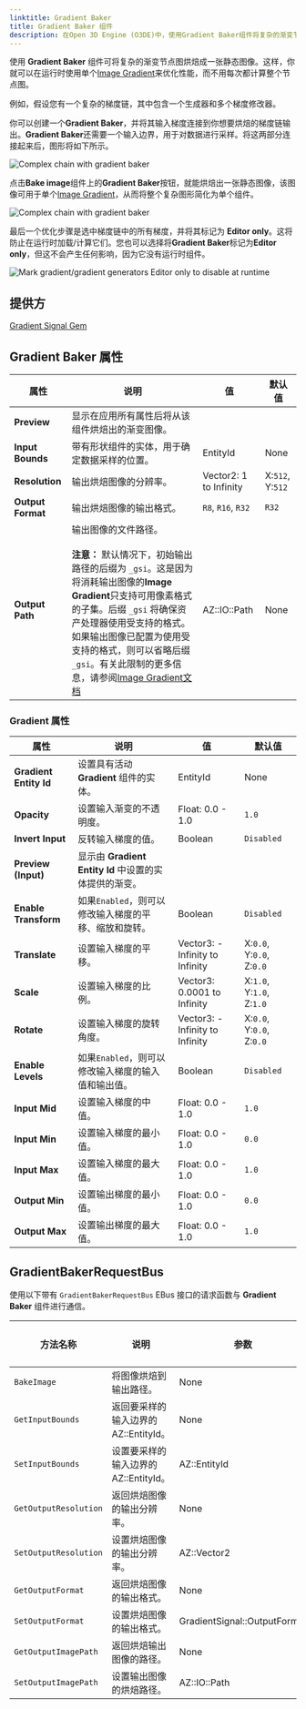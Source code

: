 ```yaml
---
linktitle: Gradient Baker
title: Gradient Baker 组件
description: 在Open 3D Engine (O3DE)中，使用Gradient Baker组件将复杂的渐变节点图烘焙成单个静态图像。
---
```


使用 **Gradient Baker** 组件可将复杂的渐变节点图烘焙成一张静态图像。这样，你就可以在运行时使用单个[Image Gradient](/docs/user-guide/components/reference/gradients/image-gradient/)来优化性能，而不用每次都计算整个节点图。

例如，假设您有一个复杂的梯度链，其中包含一个生成器和多个梯度修改器。

你可以创建一个**Gradient Baker**，并将其输入梯度连接到你想要烘焙的梯度链输出。**Gradient Baker**还需要一个输入边界，用于对数据进行采样。将这两部分连接起来后，图形将如下所示。

![Complex chain with gradient baker](/images/user-guide/components/reference/gradients/gradient-baker-chain-with-baker.png)

点击**Bake image**组件上的**Gradient Baker**按钮，就能烘焙出一张静态图像，该图像可用于单个[Image Gradient](/docs/user-guide/components/reference/gradients/image-gradient/)，从而将整个复杂图形简化为单个组件。

![Complex chain with gradient baker](/images/user-guide/components/reference/gradients/gradient-baker-single-image-gradient.png)

最后一个优化步骤是选中梯度链中的所有梯度，并将其标记为 **Editor only**。这将防止在运行时加载/计算它们。您也可以选择将**Gradient Baker**标记为**Editor only**，但这不会产生任何影响，因为它没有运行时组件。

![Mark gradient/gradient generators Editor only to disable at runtime](/images/user-guide/components/reference/gradients/gradient-baker-editor-only.png)

## 提供方

[Gradient Signal Gem](/docs/user-guide/gems/reference/utility/gradient-signal)

## Gradient Baker 属性

| 属性 | 说明 | 值 | 默认值 |
|-|-|-|-|
| **Preview** | 显示在应用所有属性后将从该组件烘焙出的渐变图像。 | | |
| **Input Bounds** | 带有形状组件的实体，用于确定数据采样的位置。 | EntityId | None |
| **Resolution** | 输出烘焙图像的分辨率。| Vector2: 1 to Infinity | X:`512`, Y:`512` |
| **Output Format** | 输出烘焙图像的输出格式。 | `R8`, `R16`, `R32` | `R32` |
| **Output Path** | 输出图像的文件路径。<br><br>**注意：** 默认情况下，初始输出路径的后缀为 `_gsi`。这是因为将消耗输出图像的**Image Gradient**只支持可用像素格式的子集。后缀 `_gsi` 将确保资产处理器使用受支持的格式。如果输出图像已配置为使用受支持的格式，则可以省略后缀 `_gsi`。有关此限制的更多信息，请参阅[Image Gradient文档](/docs/user-guide/components/reference/gradients/image-gradient/#image-gradient-properties) | AZ::IO::Path | None |

### Gradient 属性

| 属性 | 说明 | 值 | 默认值 |
|-|-|-|-|
| **Gradient Entity Id** | 设置具有活动 **Gradient** 组件的实体。| EntityId | None |
| **Opacity** | 设置输入渐变的不透明度。 | Float: 0.0 - 1.0 | `1.0` |
| **Invert Input** | 反转输入梯度的值。 | Boolean | `Disabled` |
| **Preview (Input)** | 显示由 **Gradient Entity Id** 中设置的实体提供的渐变。 |  |  |
| **Enable Transform** | 如果`Enabled`，则可以修改输入梯度的平移、缩放和旋转。 | Boolean | `Disabled` |
| **Translate** | 设置输入梯度的平移。 | Vector3: -Infinity to Infinity | X:`0.0`, Y:`0.0`, Z:`0.0` |
| **Scale** | 设置输入梯度的比例。 | Vector3: 0.0001 to Infinity | X:`1.0`, Y:`1.0`, Z:`1.0` |
| **Rotate** | 设置输入梯度的旋转角度。 | Vector3: -Infinity to Infinity | X:`0.0`, Y:`0.0`, Z:`0.0` |
| **Enable Levels** | 如果`Enabled`，则可以修改输入梯度的输入值和输出值。 | Boolean | `Disabled` |
| **Input Mid** | 设置输入梯度的中值。| Float: 0.0 - 1.0 | `1.0` |
| **Input Min** | 设置输入梯度的最小值。 | Float: 0.0 - 1.0 | `0.0` |
| **Input Max** | 设置输入梯度的最大值。 | Float: 0.0 - 1.0 | `1.0` |
| **Output Min** | 设置输出梯度的最小值。 | Float: 0.0 - 1.0 | `0.0` |
| **Output Max** | 设置输出梯度的最大值。 | Float: 0.0 - 1.0 | `1.0` |

## GradientBakerRequestBus

使用以下带有 `GradientBakerRequestBus` EBus 接口的请求函数与 **Gradient Baker** 组件进行通信。

| 方法名称 | 说明 | 参数 | 返回值 | 脚本化 |
|-|-|-|-|-|
| `BakeImage` | 将图像烘焙到输出路径。 | None | None | Yes |
| `GetInputBounds` | 返回要采样的输入边界的 AZ::EntityId。 | None | AZ::EntityId | Yes |
| `SetInputBounds` | 设置要采样的输入边界的 AZ::EntityId。 | AZ::EntityId | None | Yes |
| `GetOutputResolution` | 返回烘焙图像的输出分辨率。 | None | AZ::Vector2 | Yes |
| `SetOutputResolution` | 设置烘焙图像的输出分辨率。 | AZ::Vector2 | None | Yes |
| `GetOutputFormat` | 返回烘焙图像的输出格式。 | None | GradientSignal::OutputFormat | Yes |
| `SetOutputFormat` | 设置烘焙图像的输出格式。 | GradientSignal::OutputFormat | None | Yes |
| `GetOutputImagePath` | 返回烘焙输出图像的路径。 | None | AZ::IO::Path | Yes |
  | `SetOutputImagePath` | 设置输出图像的烘焙路径。 | AZ::IO::Path | None | Yes |
